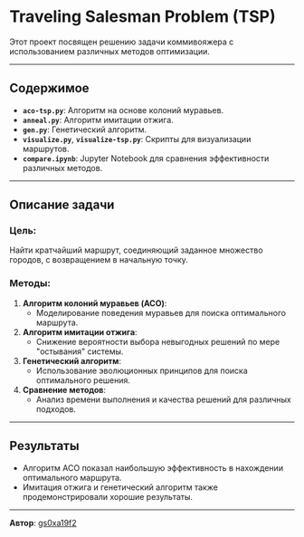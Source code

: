 # Traveling Salesman Problem (TSP)

Этот проект посвящен решению задачи коммивояжера с использованием различных методов оптимизации.

---

## Содержимое

- **`aco-tsp.py`**: Алгоритм на основе колоний муравьев.
- **`anneal.py`**: Алгоритм имитации отжига.
- **`gen.py`**: Генетический алгоритм.
- **`visualize.py`**, **`visualize-tsp.py`**: Скрипты для визуализации маршрутов.
- **`compare.ipynb`**: Jupyter Notebook для сравнения эффективности различных методов.

---

## Описание задачи

### Цель:
Найти кратчайший маршрут, соединяющий заданное множество городов, с возвращением в начальную точку.

### Методы:
1. **Алгоритм колоний муравьев (ACO)**:
   - Моделирование поведения муравьев для поиска оптимального маршрута.
2. **Алгоритм имитации отжига**:
   - Снижение вероятности выбора невыгодных решений по мере "остывания" системы.
3. **Генетический алгоритм**:
   - Использование эволюционных принципов для поиска оптимального решения.
4. **Сравнение методов**:
   - Анализ времени выполнения и качества решений для различных подходов.

---

## Результаты

- Алгоритм ACO показал наибольшую эффективность в нахождении оптимального маршрута.
- Имитация отжига и генетический алгоритм также продемонстрировали хорошие результаты.

---

**Автор**: [gs0xa19f2](https://github.com/gs0xa19f2)

